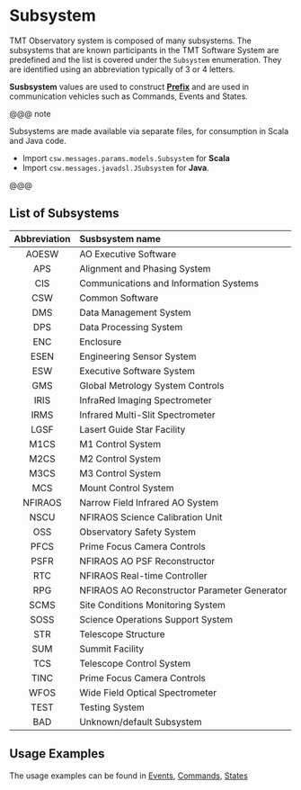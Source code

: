 # Subsystem

TMT Observatory system is composed of many subsystems. The subsystems that are known participants in the TMT Software System are predefined and the list is covered under the `Subsystem` enumeration. 
They are identified using an abbreviation typically of 3 or 4 letters. 

**Susbsystem** values are used to construct **[Prefix](commands.html#Prefix)** and are used in communication vehicles such as Commands, Events and States.

@@@ note

Subsystems are made available via separate files, for consumption in Scala and Java code.

 * Import `csw.messages.params.models.Subsystem` for **Scala** 
 * Import `csw.messages.javadsl.JSubsystem` for **Java**.  

@@@

## List of Subsystems
 
| Abbreviation    | Susbsystem name             |
| :-------------: |:----------------------------| 
|  AOESW          | AO Executive Software |
|  APS            | Alignment and Phasing System |
|  CIS            | Communications and Information Systems |
|  CSW            | Common Software |
|  DMS            | Data Management System |
|  DPS            | Data Processing System |
|  ENC            | Enclosure |
|  ESEN           | Engineering Sensor System |
|  ESW            | Executive Software System |
|  GMS            | Global Metrology System Controls |
|  IRIS           | InfraRed Imaging Spectrometer |
|  IRMS           | Infrared Multi-Slit Spectrometer |
|  LGSF           | Lasert Guide Star Facility |
|  M1CS           | M1 Control System |
|  M2CS           | M2 Control System |
|  M3CS           | M3 Control System |
|  MCS            | Mount Control System |
|  NFIRAOS        | Narrow Field Infrared AO System |
|  NSCU           | NFIRAOS Science Calibration Unit |
|  OSS            | Observatory Safety System |
|  PFCS           | Prime Focus Camera Controls |
|  PSFR           | NFIRAOS AO PSF Reconstructor |
|  RTC            | NFIRAOS Real-time Controller |
|  RPG            | NFIRAOS AO Reconstructor Parameter Generator |
|  SCMS           | Site Conditions Monitoring System |
|  SOSS           | Science Operations Support System |
|  STR            | Telescope Structure |
|  SUM            | Summit Facility |
|  TCS            | Telescope Control System |
|  TINC           | Prime Focus Camera Controls |
|  WFOS           | Wide Field Optical Spectrometer |
|  TEST           | Testing System |
|  BAD            | Unknown/default Subsystem |

## Usage Examples
The usage examples can be found in [Events](events.html), [Commands](commands.html), [States](states.html)